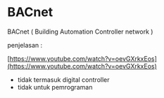 # BACnet 

BACnet ( Building Automation Controller network )

penjelasan : 

[https://www.youtube.com/watch?v=oevGXrkxEos](https://www.youtube.com/watch?v=oevGXrkxEos)

- tidak termasuk digital controller 
- tidak untuk pemrograman